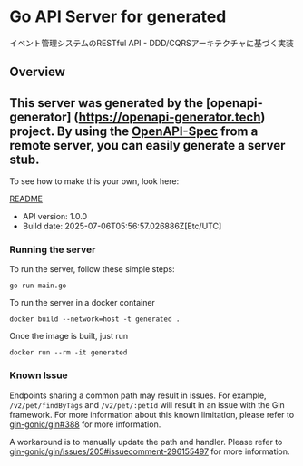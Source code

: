 # Go API Server for generated

イベント管理システムのRESTful API - DDD/CQRSアーキテクチャに基づく実装

## Overview
This server was generated by the [openapi-generator]
(https://openapi-generator.tech) project.
By using the [OpenAPI-Spec](https://github.com/OAI/OpenAPI-Specification) from a remote server, you can easily generate a server stub.
-

To see how to make this your own, look here:

[README](https://openapi-generator.tech)

- API version: 1.0.0
- Build date: 2025-07-06T05:56:57.026886Z[Etc/UTC]

### Running the server

To run the server, follow these simple steps:

```
go run main.go
```

To run the server in a docker container
```
docker build --network=host -t generated .
```

Once the image is built, just run
```
docker run --rm -it generated
```

### Known Issue

Endpoints sharing a common path may result in issues. For example, `/v2/pet/findByTags` and `/v2/pet/:petId` will result in an issue with the Gin framework. For more information about this known limitation, please refer to [gin-gonic/gin#388](https://github.com/gin-gonic/gin/issues/388) for more information.

A workaround is to manually update the path and handler. Please refer to [gin-gonic/gin/issues/205#issuecomment-296155497](https://github.com/gin-gonic/gin/issues/205#issuecomment-296155497) for more information.
